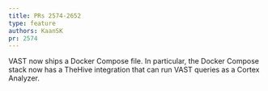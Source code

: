 ```yaml
---
title: PRs 2574-2652
type: feature
authors: KaanSK
pr: 2574
---
```


VAST now ships a Docker Compose file. In particular, the Docker Compose stack
now has a TheHive integration that can run VAST queries as a Cortex Analyzer.
